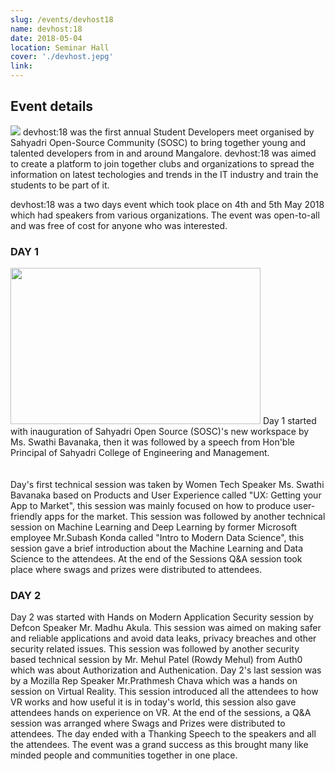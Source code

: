 ```yaml
---
slug: /events/devhost18
name: devhost:18
date: 2018-05-04
location: Seminar Hall
cover: './devhost.jepg'
link:
---
```


## Event details
<image src="devhost.jpeg">
devhost:18 was the first annual Student Developers meet organised by Sahyadri Open-Source Community (SOSC) to bring together young and talented developers from in and around Mangalore. devhost:18 was aimed to create a platform to join together clubs and organizations to spread the information on latest techologies and trends in the IT industry and train the students to be part of it.

 devhost:18 was a two days event which took place on 4th and 5th May 2018 which had speakers from various organizations. The event was open-to-all and was free of cost for anyone who was interested. 

### DAY 1 
<image src="day1.jpg" width=400 height=250>
Day 1 started with inauguration of Sahyadri Open Source (SOSC)'s new workspace by Ms. Swathi Bavanaka, then it was followed by a speech from Hon'ble Principal of Sahyadri College of Engineering and Management.<br/>
 <br/><br/>
Day's first technical session was taken by Women Tech Speaker Ms. Swathi Bavanaka based on Products and User Experience called "UX: Getting your App to Market", this session was mainly focused on how to produce user-friendly apps for the market. This session was followed by another technical session on Machine Learning and Deep Learning by former Microsoft employee Mr.Subash Konda called "Intro to Modern Data Science", this session gave a brief introduction about the Machine Learning and Data Science to the attendees. At the end of the Sessions Q&A session took place where swags and prizes were distributed to attendees.

### DAY 2 
Day 2 was started with Hands on Modern Application Security session by Defcon Speaker Mr. Madhu Akula. This session was aimed on making safer and reliable applications and avoid data leaks, privacy breaches and other security related issues. This session was followed by another security based technical session by Mr. Mehul Patel (Rowdy Mehul) from Auth0 which was about Authorization and Authenication.
Day 2's last session was by a Mozilla Rep Speaker Mr.Prathmesh Chava which was a hands on session on Virtual Reality. This session introduced all the attendees to how VR works and how useful it is in today's world, this session also gave attendees hands on experience on VR. At the end of the sessions, a Q&A session was arranged where Swags and Prizes were distributed to attendees. The day ended with a Thanking Speech to the speakers and all the attendees.
The event was a grand success as this brought many like minded people and communities together in one place.
